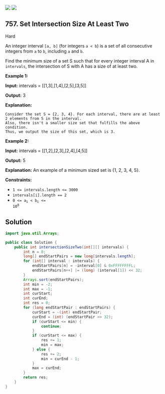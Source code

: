 [![](https://img.shields.io/github/stars/javadev/LeetCode-in-Java?label=Stars&style=flat-square)](https://github.com/javadev/LeetCode-in-Java)
[![](https://img.shields.io/github/forks/javadev/LeetCode-in-Java?label=Fork%20me%20on%20GitHub%20&style=flat-square)](https://github.com/javadev/LeetCode-in-Java/fork)

## 757\. Set Intersection Size At Least Two

Hard

An integer interval `[a, b]` (for integers `a < b`) is a set of all consecutive integers from `a` to `b`, including `a` and `b`.

Find the minimum size of a set S such that for every integer interval A in `intervals`, the intersection of S with A has a size of at least two.

**Example 1:**

**Input:** intervals = \[\[1,3],[1,4],[2,5],[3,5]]

**Output:** 3

**Explanation:**

    Consider the set S = {2, 3, 4}. For each interval, there are at least 2 elements from S in the interval.
    Also, there isn't a smaller size set that fulfills the above condition.
    Thus, we output the size of this set, which is 3. 

**Example 2:**

**Input:** intervals = \[\[1,2],[2,3],[2,4],[4,5]]

**Output:** 5

**Explanation:** An example of a minimum sized set is {1, 2, 3, 4, 5}.

**Constraints:**

*   `1 <= intervals.length <= 3000`
*   `intervals[i].length == 2`
*   <code>0 <= a<sub>i</sub> < b<sub>i</sub> <= 10<sup>8</sup></code>

## Solution

```java
import java.util.Arrays;

public class Solution {
    public int intersectionSizeTwo(int[][] intervals) {
        int n = 0;
        long[] endStartPairs = new long[intervals.length];
        for (int[] interval : intervals) {
            endStartPairs[n] = -interval[0] & 0xFFFFFFFFL;
            endStartPairs[n++] |= (long) (interval[1]) << 32;
        }
        Arrays.sort(endStartPairs);
        int min = -2;
        int max = -1;
        int curStart;
        int curEnd;
        int res = 0;
        for (long endStartPair : endStartPairs) {
            curStart = -(int) endStartPair;
            curEnd = (int) (endStartPair >> 32);
            if (curStart <= min) {
                continue;
            }
            if (curStart <= max) {
                res += 1;
                min = max;
            } else {
                res += 2;
                min = curEnd - 1;
            }
            max = curEnd;
        }
        return res;
    }
}
```
